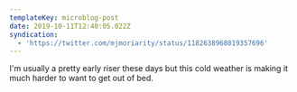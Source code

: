 ```yaml
---
templateKey: microblog-post
date: 2019-10-11T12:40:05.022Z
syndication:
  - 'https://twitter.com/mjmoriarity/status/1182638968019357696'
---
```


I'm usually a pretty early riser these days but this cold weather is making it much harder to want to get out of bed.
